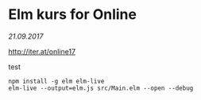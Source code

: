 # Elm kurs for Online

_21.09.2017_

http://iter.at/online17

test

```
npm install -g elm elm-live
elm-live --output=elm.js src/Main.elm --open --debug
```
